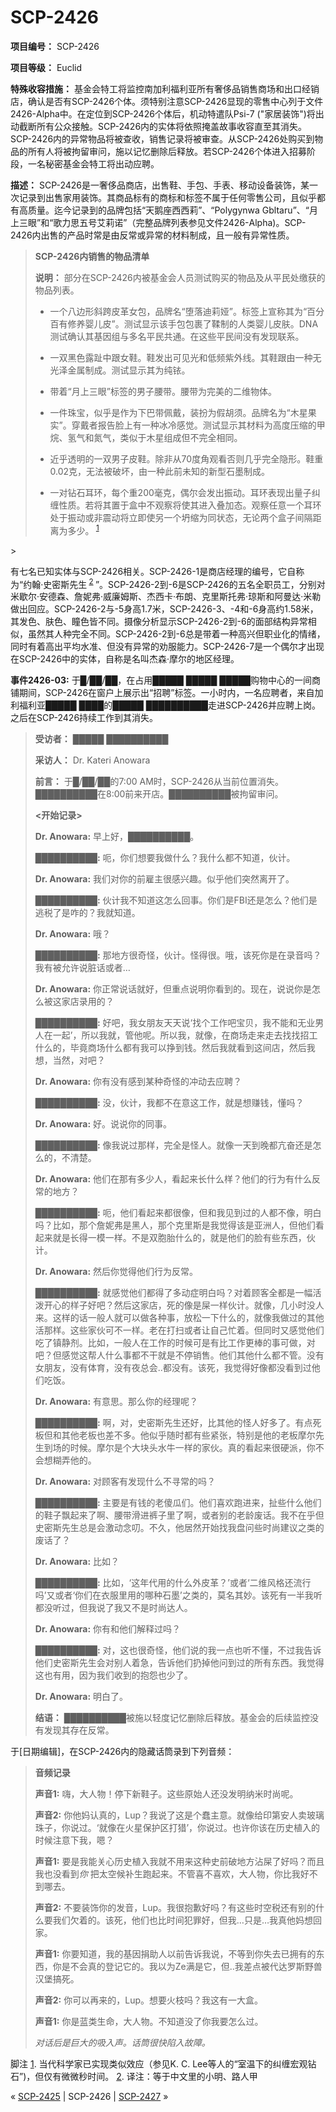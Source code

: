 # SCP-2426
                        


**项目编号：** SCP-2426

**项目等级：** Euclid

**特殊收容措施：** 基金会特工将监控南加利福利亚所有奢侈品销售商场和出口经销店，确认是否有SCP-2426个体。须特别注意SCP-2426显现的零售中心列于文件2426-Alpha中。在定位到SCP-2426个体后，机动特遣队Psi-7 ("家居装饰")将出动截断所有公众接触。SCP-2426内的实体将依照掩盖故事收容直至其消失。SCP-2426内的异常物品将被查收，销售记录将被审查。从SCP-2426处购买到物品的所有人将被拘留审问，施以记忆删除后释放。若SCP-2426个体进入招募阶段，一名秘密基金会特工将出动应聘。

**描述：** SCP-2426是一奢侈品商店，出售鞋、手包、手表、移动设备装饰，某一次记录到出售家用装饰。其商品标有的商标和标签不属于任何零售公司，且似乎都有高质量。迄今记录到的品牌包括“天鹅座西西莉”、“Polygynwa Gbltaru”、“月上三眼”和“歌力思五号艾莉诺”（完整品牌列表参见文件2426-Alpha)。SCP-2426内出售的产品时常是由反常或异常的材料制成，且一般有异常性质。


> **SCP-2426内销售的物品清单** 
> 
> **说明：** 部分在SCP-2426内被基金会人员测试购买的物品及从平民处缴获的物品列表。
> 
> - 一个八边形斜跨皮革女包，品牌名“堕落迪莉娅”。标签上宣称其为“百分百有修养婴儿皮”。测试显示该手包包裹了鞣制的人类婴儿皮肤。DNA测试确认其基因组与多名平民共通。在这些平民间没有发现联系。
> 
> - 一双黑色露趾中跟女鞋。鞋发出可见光和低频紫外线。其鞋跟由一种无光泽金属制成。测试显示其为纯铱。
> 
> - 带着“月上三眼”标签的男子腰带。腰带为完美的二维物体。
> 
> - 一件珠宝，似乎是作为下巴带佩戴，装扮为假胡须。品牌名为“木星果实”。穿戴者报告脸上有一种冰冷感觉。测试显示其材料为高度压缩的甲烷、氢气和氮气，类似于木星组成但不完全相同。
> 
> - 近乎透明的一双男子皮鞋。除非从70度角观看否则几乎完全隐形。鞋重0.02克，无法被破坏，由一种此前未知的新型石墨制成。
> 
> - 一对钻石耳环，每个重200毫克，偶尔会发出振动。耳环表现出量子纠缠性质。若将其置于盒中不观察将使其进入叠加态。观察任意一个耳环处于振动或非震动将立即使另一个坍缩为同状态，无论两个盒子间隔距离为多少。<sup class='footnoteref'>
 <a shape='rect' class='footnoteref' id='footnoteref-1' href='javascript:;' onclick='WIKIDOT.page.utils.scrollToReference(&apos;footnote-1&apos;)'>1</a>
</sup>
> 

有七名已知实体与SCP-2426相关。SCP-2426-1是商店经理的编号，它自称为“约翰·史密斯先生<sup class='footnoteref'>
 <a shape='rect' class='footnoteref' id='footnoteref-2' href='javascript:;' onclick='WIKIDOT.page.utils.scrollToReference(&apos;footnote-2&apos;)'>2</a>
</sup>”。SCP-2426-2到-6是SCP-2426的五名全职员工，分别对米歇尔·安德森、詹妮弗·威廉姆斯、杰西卡·布朗、克里斯托弗·琼斯和阿曼达·米勒做出回应。SCP-2426-2与-5身高1.7米，SCP-2426-3、-4和-6身高约1.58米，其发色、肤色、瞳色皆不同。摄像分析显示SCP-2426-2到-6的面部结构异常相似，虽然其人种完全不同。SCP-2426-2到-6总是带着一种高兴但职业化的情绪，同时有着高出平均水准、但没有异常的劝服能力。SCP-2426-7是一个偶尔才出现在SCP-2426中的实体，自称是名叫杰森·摩尔的地区经理。

**事件2426-03:**  于█/██/██，在占用█████ █████ █████购物中心的一间商铺期间，SCP-2426在窗户上展示出“招聘”标签。一小时内，一名应聘者，来自加利福利亚█████ ████的█████ ██████████走进SCP-2426并应聘上岗。之后在SCP-2426持续工作到其消失。


> **受访者：** █████ ██████████
> 
> **采访人：**  Dr. Kateri Anowara
> 
> **前言：** 于█/██/██的7:00 AM时，SCP-2426从当前位置消失。██████████在8:00前来开店。██████████被拘留审问。
> 
> **<开始记录>** 
> 
> **Dr. Anowara:**  早上好，██████████。
> 
> **██████████:**  呃，你们想要我做什么？我什么都不知道，伙计。
> 
> **Dr. Anowara:**  我们对你的前雇主很感兴趣。似乎他们突然离开了。
> 
> **██████████:**  伙计我不知道这怎么回事。你们是FBI还是怎么？他们是逃税了是咋的？我就知道。
> 
> **Dr. Anowara:**  哦？
> 
> **██████████:**  那地方很奇怪，伙计。怪得很。哦，该死你是在录音吗？我有被允许说脏话或者…
> 
> **Dr. Anowara:**  你正常说话就好，但重点说明你看到的。现在，说说你是怎么被这家店录用的？
> 
> **██████████:**  好吧，我女朋友天天说‘找个工作吧宝贝，我不能和无业男人在一起’，所以我就，管他呢。所以我，就像，在商场走来走去找找招工什么的，毕竟商场什么都有我可以挣到钱。然后我就看到这间店，然后我想，当然，对吧？
> 
> **Dr. Anowara:**  你有没有感到某种奇怪的冲动去应聘？
> 
> **██████████:**  没，伙计，我都不在意这工作，就是想赚钱，懂吗？
> 
> **Dr. Anowara:**  好。说说你的同事。
> 
> **██████████:**  像我说过那样，完全是怪人。就像一天到晚都亢奋还是怎么的，不清楚。
> 
> **Dr. Anowara:**  他们在那有多少人，看起来长什么样？他们的行为有什么反常的地方？
> 
> **██████████:**  呃，他们看起来都很像，但和我见到过的人都不像，明白吗？比如，那个詹妮弗是黑人，那个克里斯是我觉得该是亚洲人，但他们看起来就是长得一模一样。不是双胞胎什么的，就是他们的脸有些东西，伙计。
> 
> **Dr. Anowara:**  然后你觉得他们行为反常。
> 
> **██████████:**  就感觉他们都得了多动症明白吗？对着顾客全都是一幅活泼开心的样子好吧？然后这家店，死的像是屎一样伙计。就像，几小时没人来。这样的话一般人就可以做各种事，放松一下什么的，就像我做过的其他活那样。这些家伙可不一样。老在打扫或者让自己忙着。但同时又感觉他们吃了镇静剂。比如，一般人在工作的时候可是有比工作更棒的事可做，对吧？但感觉这帮人什么事都不干就是不停销售。他们其他什么都不管。没有女朋友，没有体育，没有夜总会..都没有。该死，我觉得好像都没看到过他们吃饭。
> 
> **Dr. Anowara:**  有意思。那么你的经理呢？
> 
> **██████████:**  啊，对，史密斯先生还好，比其他的怪人好多了。有点死板但和其他老板也差不多。他似乎随时都有些紧张，特别是他的老板摩尔先生到场的时候。摩尔是个大块头水牛一样的家伙。真的看起来很硬派，你不会想糊弄他的。
> 
> **Dr. Anowara:**  对顾客有发现什么不寻常的吗？
> 
> **██████████:**  主要是有钱的老傻瓜们。他们喜欢跑进来，扯些什么他们的鞋子飘起来了啊、腰带滑进裤子里了啊，或者别的老龄废话。我不在乎但史密斯先生总是会激动念叨。不久，他居然开始找我盘问些时尚建议之类的废话了？
> 
> **Dr. Anowara:**  比如？
> 
> **██████████:**  比如，‘这年代用的什么外皮革？’或者‘二维风格还流行吗’又或者‘你们在衣服里用的哪种石墨’之类的，莫名其妙。该死有一半我听都没听过，但我说了我又不是时尚达人。
> 
> **Dr. Anowara:**  你有和他们解释过吗？
> 
> **██████████:**  对，这也很奇怪，他们说的我一点也听不懂，不过我告诉他们史密斯先生会对别人着急，告诉他们扔掉他问到过的所有东西。我觉得这也有用，因为我们收到的抱怨也少了。
> 
> **Dr. Anowara:**  明白了。
> 
> **结语：** ██████████被施以轻度记忆删除后释放。基金会的后续监控没有发现其存在反常。
> 

于[日期编辑]，在SCP-2426内的隐藏话筒录到下列音频：


> **音频记录** 
> 
> **声音1:**  嗨，大人物！停下新鞋子。这些原始人还没发明纳米时尚呢。
> 
> **声音2:**  你他妈认真的，Lup？我说了这是个蠢主意。就像给印第安人卖玻璃珠子，你说过。‘就像在火星保护区打猎’，你说过。也许你该在历史植入的时候注意下我，嗯？
> 
> **声音1:**  要是我能关心历史植入我就不用来这种史前破地方沾屎了好吗？而且我也没看到*你* 把太空候补生跑起来。不管喜不喜欢，大人物，你比我好不到哪去。
> 
> **声音2:**  不要装饰你的发音，Lup。我很抱歉好吗？有这些时空税还有别的什么要我们欠着的。该死，他们也比时间犯罪好，但我…只是…我真他妈想回家。
> 
> **声音1:**  你要知道，我的基因捐助人以前告诉我说，不等到你失去已拥有的东西，你是不会真的登记它的。我以为Ze满是它，但..我差点被代达罗斯野兽汉堡搞死。
> 
> **声音2:**  你可以再来的，Lup。想要火枝吗？我这有一大盒。
> 
> **声音1:**  你是蓝类生命，大人物。不知道没了你我要怎么过。
> 
> *对话后是巨大的吸入声。话筒很快陷入故障。* 
> 


脚注
<a shape='rect' href='javascript:;' onclick='WIKIDOT.page.utils.scrollToReference(&apos;footnoteref-1&apos;)'>1</a>. 当代科学家已实现类似效应（参见K. C. Lee等人的“室温下的纠缠宏观钻石”)，但仅有微微秒时间。
<a shape='rect' href='javascript:;' onclick='WIKIDOT.page.utils.scrollToReference(&apos;footnoteref-2&apos;)'>2</a>. 译注：等于中文里的小明、路人甲



« [SCP-2425](/scp-2425) | SCP-2426 | <a shape='rect' class='newpage' href='/scp-2427'>SCP-2427</a> »





                    